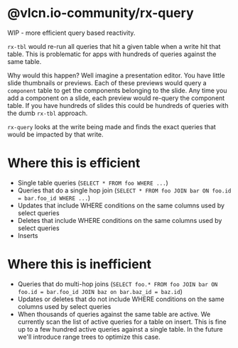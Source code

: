 # @vlcn.io-community/rx-query

WIP - more efficient query based reactivity.

`rx-tbl` would re-run all queries that hit a given table when a write hit that table. This is problematic for apps with hundreds of queries against the same table.

Why would this happen? Well imagine a presentation editor. You have little slide thumbnails or previews. Each of these previews would query a `component` table to get the components belonging to the slide. Any time you add a component on a slide, each preview would re-query the component table. If you have hundreds of slides this could be hundreds of queries with the dumb `rx-tbl` approach.

`rx-query` looks at the write being made and finds the exact queries that would be impacted by that write.

# Where this is efficient

- Single table queries (`SELECT * FROM foo WHERE ...`)
- Queries that do a single hop join (`SELECT * FROM foo JOIN bar ON foo.id = bar.foo_id WHERE ...`)
- Updates that include WHERE conditions on the same columns used by select queries
- Deletes that include WHERE conditions on the same columns used by select queries
- Inserts

# Where this is inefficient

- Queries that do multi-hop joins (`SELECT foo.* FROM foo JOIN bar ON foo.id = bar.foo_id JOIN baz on bar.baz_id = baz.id`)
- Updates or deletes that do not include WHERE conditions on the same columns used by select queries
- When thousands of queries against the same table are active. We currently scan the list of active queries for a table on insert. This is fine up to a few hundred active queries against a single table. In the future we'll introduce range trees to optimize this case.
